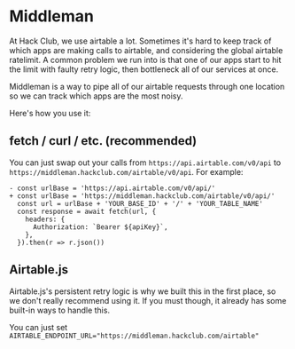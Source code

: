 # Middleman

At Hack Club, we use airtable a lot. Sometimes it's hard to keep track of which apps are making calls to airtable, and considering the global airtable ratelimit. A common problem we run into is that one of our apps start to hit the limit with faulty retry logic, then bottleneck all of our services at once.

Middleman is a way to pipe all of our airtable requests through one location so we can track which apps are the most noisy.

Here's how you use it:

## fetch / curl / etc. (recommended)

You can just swap out your calls from `https://api.airtable.com/v0/api` to `https://middleman.hackclub.com/airtable/v0/api`. For example:

```git
- const urlBase = 'https://api.airtable.com/v0/api/'
+ const urlBase = 'https://middleman.hackclub.com/airtable/v0/api/'
  const url = urlBase + 'YOUR_BASE_ID' + '/' + 'YOUR_TABLE_NAME'
  const response = await fetch(url, {
    headers: {
      Authorization: `Bearer ${apiKey}`,
    },
  }).then(r => r.json())
```

## Airtable.js

Airtable.js's persistent retry logic is why we built this in the first place, so we don't really recommend using it. If you must though, it already has some built-in ways to handle this.

You can just set `AIRTABLE_ENDPOINT_URL="https://middleman.hackclub.com/airtable"`